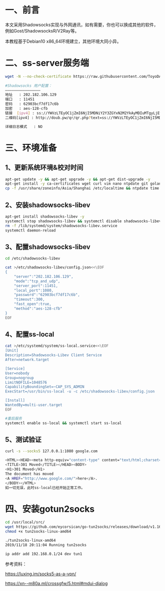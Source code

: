 # 一、前言

本文采用Shadowsocks实现与外网通讯，如有需要，你也可以换成其他的软件，例如Gost/ShadowsocksR/V2Ray等。

本教程基于Debian10 x86_64环境建立，其他环境大同小异。

# 二、ss-server服务端
```bash
wget -N --no-check-certificate https://raw.githubusercontent.com/ToyoDAdoubi/doubi/master/ss-go.sh && chmod +x ss-go.sh && bash ss-go.sh
 
#Shadowsocks 用户配置：
————————————————
地址   : 202.182.106.129
端口   : 11451
密码   : 62903bcf7df17c6b
加密   : aes-128-cfb
链接  [ipv4] : ss://YWVzLTEyOC1jZmI6NjI5MDNiY2Y3ZGYxN2M2YkAyMDIuMTgyLjEwNi4xMjk6MTE0NTE 
二维码[ipv4] : http://doub.pw/qr/qr.php?text=ss://YWVzLTEyOC1jZmI6NjI5MDNiY2Y3ZGYxN2M2YkAyMDIuMTgyLjEwNi4xMjk6MTE0NTE

详细日志模式   : NO
```

# 三、环境准备

## 1、更新系统环境&校对时间
```bash
apt-get update -y && apt-get upgrade -y && apt-get dist-upgrade -y
apt-get install -y ca-certificates wget curl vim nano ntpdate git golang haveged proxychains
cp -f /usr/share/zoneinfo/Asia/Shanghai /etc/localtime && ntpdate time.nist.gov
```
## 2、安装shadowsocks-libev
```bash
apt-get install shadowsocks-libev -y
systemctl stop shadowsocks-libev && systemctl disable shadowsocks-libev
rm -f /lib/systemd/system/shadowsocks-libev.service
systemctl daemon-reload
```

## 3、配置shadowsocks-libev
```bash
cd /etc/shadowsocks-libev

cat >/etc/shadowsocks-libev/config.json<<\EOF
{
    "server":"202.182.106.129",
    "mode":"tcp_and_udp",
    "server_port":11451,
    "local_port":1080,
    "password":"62903bcf7df17c6b",
    "timeout":300,
    "fast_open":true,
    "method":"aes-128-cfb"
}
EOF
```

## 4、配置ss-local
```bash
cat >/etc/systemd/system/ss-local.service<<\EOF
[Unit]
Description=Shadowsocks-Libev Client Service
After=network.target

[Service]
User=nobody
Group=nogroup
LimitNOFILE=1048576
CapabilityBoundingSet=~CAP_SYS_ADMIN
ExecStart=/usr/bin/ss-local -u -c /etc/shadowsocks-libev/config.json

[Install]
WantedBy=multi-user.target
EOF

#重启服务
systemctl enable ss-local && systemctl start ss-local
```
## 5、测试验证
```bash
curl -s --socks5 127.0.0.1:1080 google.com

<HTML><HEAD><meta http-equiv="content-type" content="text/html;charset=utf-8">
<TITLE>301 Moved</TITLE></HEAD><BODY>
<H1>301 Moved</H1>
The document has moved
<A HREF="http://www.google.com/">here</A>.
</BODY></HTML>
如一切无误，此时ss-local已经开始正常工作。
```

# 四、安装gotun2socks
```bash
cd /usr/local/src/
wget https://github.com/eycorsican/go-tun2socks/releases/download/v1.16.7/tun2socks-linux-amd64
chmod +x tun2socks-linux-amd64

./tun2socks-linux-amd64
2019/11/18 20:11:04 Running tun2socks

ip addr add 192.168.0.1/24 dev tun1
```


参考资料：

https://luxing.im/socks5-as-a-vpn/  

https://xn--m80a.ml/crossgfw/5.html#mdui-dialog
